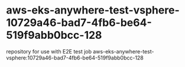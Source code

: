 # aws-eks-anywhere-test-vsphere-10729a46-bad7-4fb6-be64-519f9abb0bcc-128
repository for use with E2E test job aws-eks-anywhere-test-vsphere:10729a46-bad7-4fb6-be64-519f9abb0bcc-128
